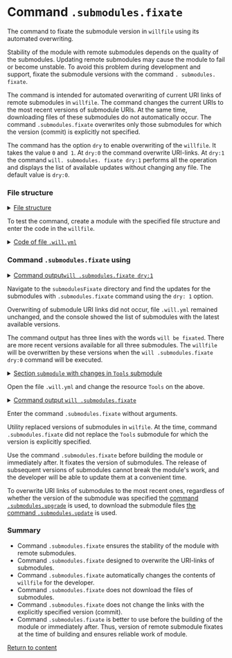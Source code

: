 # Command <code>.submodules.fixate</code>

The command to fixate the submodule version in <code>willfile</code> using its automated overwriting.

Stability of the module with remote submodules depends on the quality of the submodules. Updating remote submodules may cause the module to fail or become unstable. To avoid this problem during development and support, fixate the submodule versions with the command `. submodules. fixate`.

The command is intended for automated overwriting of current URI links of remote submodules in `willfile`. The command changes the current URIs to the most recent versions of submodule URIs. At the same time, downloading files of these submodules do not automatically occur. The command `.submodules.fixate` overwrites only those submodules for which the version (commit) is explicitly not specified.

The command has the option `dry` to enable overwriting of the `willfile`. It takes the value `0` and` 1`. At `dry:0` the command overwrite URI-links. At `dry:1` the command `will. submodules. fixate dry:1` performs all the operation and displays the list of available updates without changing any file. The default value is `dry:0`.

### File structure

<details>
  <summary><u>File structure</u></summary>

```
submodulesFixate
        └── .will.yml

```

</details>

To test the command, create a module with the specified file structure and enter the code in the `willfile`.

<details>
    <summary><u>Code of file <code>.will.yml</code></u></summary>

```yaml
about :

  name : submodulesCommands
  description : "To test .submodules.fixate command"

submodule :

  Tools : git+https:///github.com/Wandalen/wTools.git/out/wTools#master
  PathFundamentals : git+https:///github.com/Wandalen/wPathBasic.git/out/wPathBasic#master
  Files : git+https:///github.com/Wandalen/wFiles.git/out/wFiles#master

```
</details>

### Command `.submodules.fixate` using

<details>
  <summary><u>Command output<code>will .submodules.fixate dry:1</code></u></summary>

```
[user@user ~]$ will .submodules.fixate dry:1
...
Remote path of module::submodulesCommands / module::Tools will be fixated
  git+https:///github.com/Wandalen/wTools.git/out/wTools : .#56afe924c2680301078ccb8ad24a9e7be7008485 <- .#master
  in /path_to_file/.will.yml
Remote path of module::submodulesCommands / module::PathFundamentals will be fixated
  git+https:///github.com/Wandalen/wPathBasic.git/out/wPathBasic : .#84dd78771fd257bf8599dafe3cc37a9407a29896 <- .#master
  in /path_to_file/.will.yml
Remote path of module::submodulesCommands / module::Files will be fixated
  git+https:///github.com/Wandalen/wFiles.git/out/wFiles : .#5a29f780c4c7ff7f2202dd8c61562d1f2ae095e9 <- .#master
  in /path_to_file/.will.yml

```

</details>

Navigate to the `submodulesFixate` directory and find the updates for the submodules with `.submodules.fixate` command using the `dry: 1` option.

Overwriting of submodule URI links did not occur, file `.will.yml` remained unchanged, and the console showed the list of submodules with the latest available versions.

The command output has three lines with the words `will be fixated`. There are more recent versions available for all three submodules. The `willfile` will be overwritten by these versions when the `will .submodules.fixate dry:0` command will be executed.

<details>
  <summary><u>Section <code>submodule</code> with changes in <code>Tools</code> submodule</u></summary>

```yaml    
submodule :

  Tools : git+https:///github.com/Wandalen/wTools.git/out/wTools#ec60e39ded1669e27abaa6fc2798ee13804c400a
  PathFundamentals : git+https:///github.com/Wandalen/wPathBasic.git/out/wPathBasic#master
  Files : git+https:///github.com/Wandalen/wFiles.git/out/wFiles#master

```

</details>

Open the file `.will.yml` and change the resource `Tools` on the above.

<details>
  <summary><u>Command output <code>will .submodules.fixate</code></u></summary>

```
[user@user ~]$ will .submodules.fixate
...
Remote path of module::submodulesCommands / module::PathFundamentals fixated
  git+https:///github.com/Wandalen/wPathBasic.git/out/wPathBasic : .#84dd78771fd257bf8599dafe3cc37a9407a29896 <- .#master
  in /path_to_file/submodulesFixate/.will.yml
Remote path of module::submodulesCommands / module::Files fixated
  git+https:///github.com/Wandalen/wFiles.git/out/wFiles : .#5a29f780c4c7ff7f2202dd8c61562d1f2ae095e9 <- .#master
  in /path_to_file/submodulesFixate/.will.yml

```

</details>

Enter the command `.submodules.fixate` without arguments.

Utility replaced versions of submodules in `wilfile`. At the time, command `.submodules.fixate` did not replace the `Tools` submodule for which the version is explicitly specified.

Use the command `.submodules.fixate` before building the module or immediately after. It fixates the version of submodules. The release of subsequent versions of submodules cannot break the module's work, and the developer will be able to update them at a convenient time.

To overwrite URI links of submodules to the most recent ones, regardless of whether the version of the submodule was specified the [command `.submodules.upgrade`](CommandSubmodulesUpgrade.md)  is used, to download the submodule files [the command `.submodules.update`](CommandSubmodulesUpdate.md) is used.

### Summary

- Command `.submodules.fixate` ensures the stability of the module with remote submodules.
- Command `.submodules.fixate` designed to overwrite the URI-links of submodules.  
- Command `.submodules.fixate` automatically changes the contents of `willfile` for the developer.
- Command `.submodules.fixate` does not download the files of submodules.
- Command `.submodules.fixate` does not change the links with the explicitly specified version (commit).
- Command `.submodules.fixate` is better to use before the building of the module or immediately after. Thus, version of remote submodule fixates at the time of building and ensures reliable work of module.

[Return to content](../README.md#tutorials)
